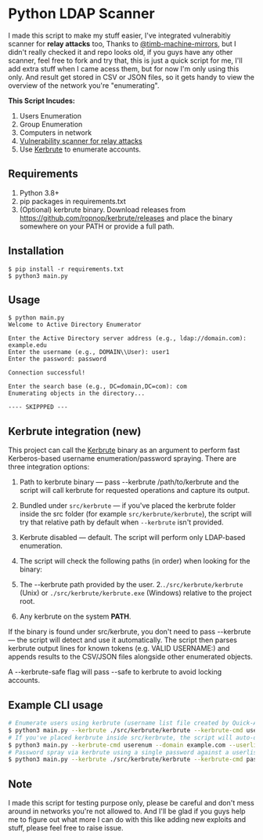 # Python LDAP Scanner

I made this script to make my stuff easier, I've integrated vulnerabitiy scanner for **relay attacks** too, Thanks to [@timb-machine-mirrors](https://github.com/timb-machine-mirrors/GoSecure-ldap-scanner), but I didn't really checked it and repo looks old, if you guys have any other scanner, feel free to fork and try that, this is just a quick script for me, I'll add extra stuff when I came acess them, but for now I'm only using this only. And result get stored in CSV or JSON files, so it gets handy to view the overview of the network you're "enumerating". 

**This Script Incudes:**
1. Users Enumeration
2. Group Enumeration 
3. Computers in network
4. [Vulnerability scanner for relay attacks ](https://github.com/timb-machine-mirrors/GoSecure-ldap-scanner)
5. Use [Kerbrute](https://github.com/ropnop/kerbrute) to enumerate accounts. 


## Requirements
1. Python 3.8+
2. pip packages in requirements.txt
3. (Optional) kerbrute binary. Download releases from https://github.com/ropnop/kerbrute/releases and place the binary somewhere on your PATH or provide a full path.


## Installation
```
$ pip install -r requirements.txt
$ python3 main.py
```

## Usage
```
$ python main.py 
Welcome to Active Directory Enumerator

Enter the Active Directory server address (e.g., ldap://domain.com): example.edu
Enter the username (e.g., DOMAIN\\User): user1
Enter the password: password

Connection successful!

Enter the search base (e.g., DC=domain,DC=com): com
Enumerating objects in the directory...

---- SKIPPPED ---
```
## Kerbrute integration (new)
This project can call the [Kerbrute](https://github.com/ropnop/kerbrute) binary as an argument to perform fast Kerberos-based username enumeration/password spraying. There are three integration options:

1. Path to kerbrute binary — pass --kerbrute /path/to/kerbrute and the script will call kerbrute for requested operations and capture its output.
2. Bundled under `src/kerbrute` — if you've placed the kerbrute folder inside the src folder (for example `src/kerbrute/kerbrute`), the script will try that relative path by default when `--kerbrute` isn't provided.
3. Kerbrute disabled — default. The script will perform only LDAP-based enumeration.
4. The script will check the following paths (in order) when looking for the binary:

1. The --kerbrute path provided by the user.
2.`./src/kerbrute/kerbrute` (Unix) or `./src/kerbrute/kerbrute.exe` (Windows) relative to the project root.
3. Any kerbrute on the system **PATH**.

If the binary is found under src/kerbrute, you don't need to pass --kerbrute — the script will detect and use it automatically.
The script then parses kerbrute output lines for known tokens (e.g. VALID USERNAME:) and appends results to the CSV/JSON files alongside other enumerated objects.

A --kerbrute-safe flag will pass --safe to kerbrute to avoid locking accounts.

## Example CLI usage
```bash
# Enumerate users using kerbrute (username list file created by Quick-AD-Scan-Script)
$ python3 main.py --kerbrute ./src/kerbrute/kerbrute --kerbrute-cmd userenum --domain example.com --userlist usernames.txt
# If you've placed kerbrute inside src/kerbrute, the script will auto-detect it and this also works:
$ python3 main.py --kerbrute-cmd userenum --domain example.com --userlist usernames.txt
# Password spray via kerbrute using a single password against a userlist
$ python3 main.py --kerbrute ./src/kerbrute/kerbrute --kerbrute-cmd passwordspray --domain example.com --password 'Summer2025' --userlist usernames.txt --kerbrute-safe
```


## Note
I made this script for testing purpose only, please be careful and don't mess around in networks you're not allowed to. And I'll be glad if you guys help me to figure out what more I can do with this like adding new exploits and stuff, please feel free to raise issue. 
